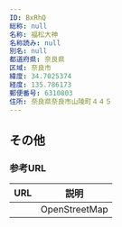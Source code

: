 ```yaml
---
ID: BxRhQ
総称: null
名称: 福松大神
名称読み: null
別名: null
都道府県: 奈良県
区域: 奈良市
緯度: 34.7025374
経度: 135.786173
郵便番号: 6310803
住所: 奈良県奈良市山陵町４４５
---
```


## その他

### 参考URL

| URL | 説明          |
| --- | ------------- |
|     | OpenStreetMap |
